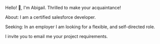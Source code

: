 
Hello! 👋, I'm Abigail.
Thrilled to make your acquaintance!

About:
I am a certified salesforce developer.

Seeking:
In an employer I am looking for a flexible, and self-directed role. 

I invite you to email me your project requirements.
